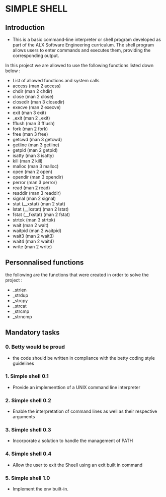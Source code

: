 # SIMPLE SHELL

## Introduction 

* This is a basic command-line interpreter or shell program developed as part of the ALX Software Engineering curriculum. The shell program allows users to enter commands and executes them, providing the corresponding output. 

In this project we are allowed to use the following functions listed down below :
* List of allowed functions and system calls
* access (man 2 access)
* chdir (man 2 chdir)
* close (man 2 close)
* closedir (man 3 closedir)
* execve (man 2 execve)
* exit (man 3 exit)
* _exit (man 2 _exit)
* fflush (man 3 fflush)
* fork (man 2 fork)
* free (man 3 free)
* getcwd (man 3 getcwd)
* getline (man 3 getline)
* getpid (man 2 getpid)
* isatty (man 3 isatty)
*  kill (man 2 kill)
* malloc (man 3 malloc)
* open (man 2 open)
* opendir (man 3 opendir)
* perror (man 3 perror)
* read (man 2 read)
* readdir (man 3 readdir)
* signal (man 2 signal)
* stat (__xstat) (man 2 stat)
* lstat (__lxstat) (man 2 lstat)
* fstat (__fxstat) (man 2 fstat)
* strtok (man 3 strtok)
* wait (man 2 wait)
* waitpid (man 2 waitpid)
* wait3 (man 2 wait3)
* wait4 (man 2 wait4)
* write (man 2 write)

## Personnalised functions
the following are the functions that were created in order to solve the project :
* _strlen
* _strdup
* _strcpy
* _strcat
* _strcmp
* _strncmp

## Mandatory tasks 

### 0. Betty would be proud
* the code should be written in compliance with the betty coding style guidelines

### 1. Simple shell 0.1
* Provide an implementtion of a UNIX command line interpreter
### 2. Simple shell 0.2
* Enable the interpretation of command lines as well as their respective arguments
### 3. Simple shell 0.3
* Incorporate a solution to handle the management of PATH
### 4. Simple shell 0.4
* Allow the user to exit the Sheell using  an exit built in command 
### 5. Simple shell 1.0
* Implement the env built-in.
